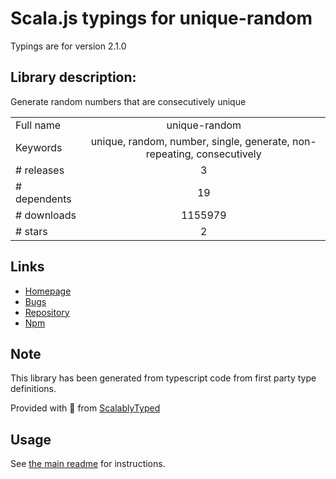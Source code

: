 
# Scala.js typings for unique-random

Typings are for version 2.1.0

## Library description:
Generate random numbers that are consecutively unique

|                    |                 |
| ------------------ | :-------------: |
| Full name          | unique-random |
| Keywords           | unique, random, number, single, generate, non-repeating, consecutively |
| # releases         | 3 |
| # dependents       | 19 |
| # downloads        | 1155979 |
| # stars            | 2 |

## Links
- [Homepage](https://github.com/sindresorhus/unique-random#readme)
- [Bugs](https://github.com/sindresorhus/unique-random/issues)
- [Repository](https://github.com/sindresorhus/unique-random)
- [Npm](https://www.npmjs.com/package/unique-random)
    


## Note
This library has been generated from typescript code from first party type definitions.

Provided with :purple_heart: from [ScalablyTyped](https://github.com/oyvindberg/ScalablyTyped)

## Usage
See [the main readme](../../readme.md) for instructions.


